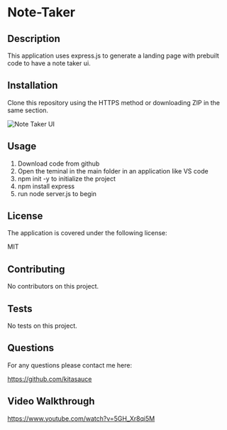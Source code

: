# Note-Taker

## Description 
This application uses express.js to generate a landing page with prebuilt code to have a note taker ui. 

## Installation 
Clone this repository using the HTTPS method or downloading ZIP in the same section.

![Note Taker UI](./images/screenshot.png)

## Usage
1. Download code from github
2. Open the teminal in the main folder in an application like VS code 
3. npm init -y to initialize the project 
4. npm install express
5. run node server.js to begin 

## License 
The application is covered under the following license:

MIT

## Contributing 
No contributors on this project. 

## Tests
No tests on this project. 

## Questions 
For any questions please contact me here:

https://github.com/kitasauce

## Video Walkthrough 
https://www.youtube.com/watch?v=5GH_Xr8qi5M 
